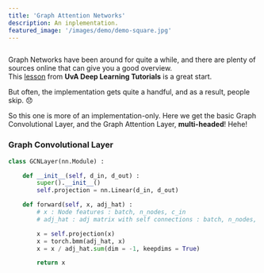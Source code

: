 ```yaml
---
title: 'Graph Attention Networks'
description: An inplementation.
featured_image: '/images/demo/demo-square.jpg'
---
```


![]()

Graph Networks have been around for quite a while, and there are plenty of sources online that can give you a good overview. <br>This [lesson](https://uvadlc-notebooks.readthedocs.io/en/latest/tutorial_notebooks/tutorial7/GNN_overview.html) from <b>UvA Deep Learning Tutorials</b> is a great start. 

But often, the implementation gets quite a handful, and as a result, people skip. 😞 

So this one is more of an implementation-only. Here we get the basic Graph Convolutional Layer, and the Graph Attention Layer, <b>multi-headed</b>! Hehe! 

### Graph Convolutional Layer
```python
class GCNLayer(nn.Module) :

    def __init__(self, d_in, d_out) :
        super().__init__()
        self.projection = nn.Linear(d_in, d_out)

    def forward(self, x, adj_hat) :
        # x : Node features : batch, n_nodes, c_in
        # adj_hat : adj matrix with self connections : batch, n_nodes, n_nodes

        x = self.projection(x)
        x = torch.bmm(adj_hat, x)
        x = x / adj_hat.sum(dim = -1, keepdims = True)

        return x 
```